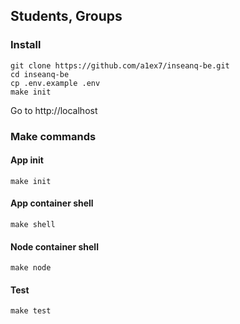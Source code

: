 ## Students, Groups

### Install

```
git clone https://github.com/a1ex7/inseanq-be.git
cd inseanq-be
cp .env.example .env
make init
```
Go to http://localhost

### Make commands
#### App init

```
make init
```

#### App container shell
```
make shell
```

#### Node container shell
```
make node
```

#### Test
```
make test
```
